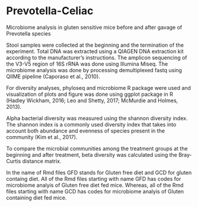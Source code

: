 # Prevotella-Celiac
Microbiome analysis in gluten sensitive mice before and after gavage of Prevotella species

Stool samples were collected at the beginning and the termination of the experiment. Total DNA was extracted using a QIAGEN DNA extraction kit according to the manufacturer’s instructions. The amplicon sequencing of the V3-V5 region of 16S rRNA was done using Illumina Miseq. The microbiome analysis was done by processing demultiplexed fastq using QIIME pipeline (Caporaso et al., 2010).

For diversity analyses, phyloseq and microbiome R package were used and visualization of plots and figure was done using ggplot package in R (Hadley Wickham, 2016; Leo and Shetty, 2017; McMurdie and Holmes, 2013). 

Alpha bacterial diversity was measured using the shannon diversity index. The shannon index is a commonly used diversity index that takes into account both abundance and evenness of species present in the community (Kim et al., 2017). 

To compare the microbial communities among the treatment groups at the beginning and after treatment, beta diversity was calculated using the Bray-Curtis distance matrix. 

In the name of Rmd files GFD stands for Gluten free diet and GCD for gluten containg diet. All of the Rmd files starting with name GFD has codes for microbiome analyis of Gluten free diet fed mice. Whereas, all of the Rmd files starting with name GCD has codes for microbiome analyis of Gluten containing diet fed mice.
